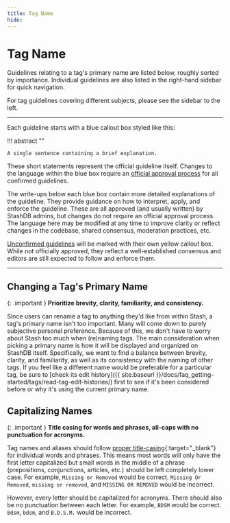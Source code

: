 ```yaml
---
title: Tag Name
hide:
---
```


# Tag Name

Guidelines relating to a tag's primary name are listed below, roughly sorted by importance. Individual guidelines are also listed in the right-hand sidebar for quick navigation.

For tag guidelines covering different subjects, please see the sidebar to the left.

---

Each guideline starts with a blue callout box styled like this:

!!! abstract ""

    A single sentence containing a brief explanation.

These short statements represent the official guideline itself. Changes to the language within the blue box require an [official approval process](LINKZ) for all confirmed guidelines.

The write-ups below each blue box contain more detailed explanations of the guideline. They provide guidance on how to interpret, apply, and enforce the guideline. These are all approved (and usually written) by StashDB admins, but changes do not require an official approval process. The language here may be modified at any time to improve clarity or reflect changes in the codebase, shared consensus, moderation practices, etc.

[Unconfirmed guidelines](LINKZ) will be marked with their own yellow callout box. While not officially approved, they reflect a well-established consensus and editors are still expected to follow and enforce them.

---

## Changing a Tag's Primary Name

{: .important }
**Prioritize brevity, clarity, familiarity, and consistency.**

Since users can rename a tag to anything they'd like from within Stash, a tag's primary name isn't too important. Many will come down to purely subjective personal preference. Because of this, we don't have to worry about Stash too much when (re)naming tags. The main consideration when picking a primary name is how it will be displayed and organized on StashDB itself. Specifically, we want to find a balance between brevity, clarity, and familiarity, as well as its consistency with the naming of other tags. If you feel like a different name would be preferable for a particular tag, be sure to [check its edit history]({{ site.baseurl }}/docs/faq_getting-started/tags/read-tag-edit-histories/) first to see if it's been considered before or why it's using the current primary name.

## Capitalizing Names

{: .important }
**Title casing for words and phrases, all-caps with no punctuation for acronyms.**

Tag names and aliases should follow [proper title-casing](https://capitalizemytitle.com/style/AP/){:target="_blank"} for individual words and phrases. This means most words will only have the first letter capitalized but small words in the middle of a phrase (prepositions, conjunctions, articles, etc.) should be left completely lower case. For example, `Missing or Removed` would be correct. `Missing Or Removed`, `missing or removed`, and `MISSING OR REMOVED` would be incorrect.

However, every letter should be capitalized for acronyms. There should also be no punctuation between each letter. For example, `BDSM` would be correct. `Bdsm`, `bdsm`, and `B.D.S.M.` would be incorrect.
